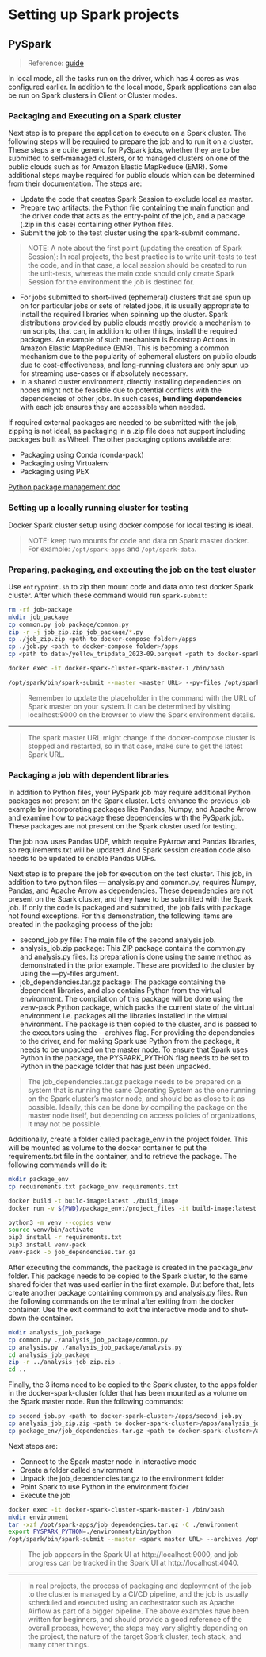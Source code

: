 # Setting up Spark projects

## PySpark

> Reference: [guide](https://medium.com/@suffyan.asad1/spark-essentials-a-guide-to-setting-up-packaging-and-running-pyspark-projects-2eb2a27523a3)

In local mode, all the tasks run on the driver, which has 4 cores as was configured earlier. In addition to the local mode, Spark applications can also be run on Spark clusters in Client or Cluster modes.

### Packaging and Executing on a Spark cluster

Next step is to prepare the application to execute on a Spark cluster. The following steps will be required to prepare the job and to run it on a cluster. These steps are quite generic for PySpark jobs, whether they are to be submitted to self-managed clusters, or to managed clusters on one of the public clouds such as for Amazon Elastic MapReduce (EMR). Some additional steps maybe required for public clouds which can be determined from their documentation. The steps are:

+ Update the code that creates Spark Session to exclude local as master.
+ Prepare two artifacts: the Python file containing the main function and the driver code that acts as the entry-point of the job, and a package (.zip in this case) containing other Python files.
+ Submit the job to the test cluster using the spark-submit command.

> NOTE: A note about the first point (updating the creation of Spark Session): In real projects, the best practice is to write unit-tests to test the code, and in that case, a local session should be created to run the unit-tests, whereas the main code should only create Spark Session for the environment the job is destined for.

+ For jobs submitted to short-lived (ephemeral) clusters that are spun up on for particular jobs or sets of related jobs, it is usually appropriate to install the required libraries when spinning up the cluster. Spark distributions provided by public clouds mostly provide a mechanism to run scripts, that can, in addition to other things, install the required packages. An example of such mechanism is Bootstrap Actions in Amazon Elastic MapReduce (EMR). This is becoming a common mechanism due to the popularity of ephemeral clusters on public clouds due to cost-effectiveness, and long-running clusters are only spun up for streaming use-cases or if absolutely necessary.
+ In a shared cluster environment, directly installing dependencies on nodes might not be feasible due to potential conflicts with the dependencies of other jobs. In such cases, **bundling dependencies** with each job ensures they are accessible when needed.

If required external packages are needed to be submitted with the job, zipping is not ideal, as packaging in a .zip file does not support including packages built as Wheel. The other packaging options available are:

+ Packaging using Conda (conda-pack)
+ Packaging using Virtualenv
+ Packaging using PEX

[Python package management doc](https://spark.apache.org/docs/latest/api/python/tutorial/python_packaging.html)

### Setting up a locally running cluster for testing

Docker Spark cluster setup using docker compose for local testing is ideal.

> NOTE: keep two mounts for code and data on Spark master docker.
> For example: `/opt/spark-apps` and `/opt/spark-data`.

### Preparing, packaging, and executing the job on the test cluster

Use `entrypoint.sh` to zip then mount code and data onto test docker Spark cluster. After which these command would run `spark-submit`:

```bash
rm -rf job-package
mkdir job_package
cp common.py job_package/common.py
zip -r -j job_zip.zip job_package/*.py
cp ./job_zip.zip <path to docker-compose folder>/apps
cp ./job.py <path to docker-compose folder>/apps
cp <path to data>/yellow_tripdata_2023-09.parquet <path to docker-spark-cluster folder>/data

docker exec -it docker-spark-cluster-spark-master-1 /bin/bash

/opt/spark/bin/spark-submit --master <master URL> --py-files /opt/spark-apps/job_zip.zip /opt/spark-apps/job.py

```

> Remember to update the <master URL> placeholder in the command with the URL of Spark master on your system. It can be determined by visiting localhost:9000 on the browser to view the Spark environment details.
-------------
> The spark master URL might change if the docker-compose cluster is stopped and restarted, so in that case, make sure to get the latest Spark URL.

### Packaging a job with dependent libraries

In addition to Python files, your PySpark job may require additional Python packages not present on the Spark cluster. Let’s enhance the previous job example by incorporating packages like Pandas, Numpy, and Apache Arrow and examine how to package these dependencies with the PySpark job. These packages are not present on the Spark cluster used for testing.

The job now uses Pandas UDF, which require PyArrow and Pandas libraries, so requirements.txt will be updated. And Spark session creation code also needs to be updated to enable Pandas UDFs.

Next step is to prepare the job for execution on the test cluster. This job, in addition to two python files — analysis.py and common.py, requires Numpy, Pandas, and Apache Arrow as dependencies. These dependencies are not present on the Spark cluster, and they have to be submitted with the Spark job. If only the code is packaged and submitted, the job fails with package not found exceptions. For this demonstration, the following items are created in the packaging process of the job:

+ second_job.py file: The main file of the second analysis job.
+ analysis_job.zip package: This ZIP package contains the common.py and analysis.py files. Its preparation is done using the same method as demonstrated in the prior example. These are provided to the cluster by using the —py-files argument.
+ job_dependencies.tar.gz package: The package containing the dependent libraries, and also contains Python from the virtual environment. The compilation of this package will be done using the venv-pack Python package, which packs the current state of the virtual environment i.e. packages all the libraries installed in the virtual environment. The package is then copied to the cluster, and is passed to the executors using the --archives flag. For providing the dependencies to the driver, and for making Spark use Python from the package, it needs to be unpacked on the master node. To ensure that Spark uses Python in the package, the PYSPARK_PYTHON flag needs to be set to Python in the package folder that has just been unpacked.

> The job_dependencies.tar.gz package needs to be prepared on a system that is running the same Operating System as the one running on the Spark cluster’s master node, and should be as close to it as possible. Ideally, this can be done by compiling the package on the master node itself, but depending on access policies of organizations, it may not be possible.

Additionally, create a folder called package_env in the project folder. This will be mounted as volume to the docker container to put the requirements.txt file in the container, and to retrieve the package. The following commands will do it:

```bash
mkdir package_env
cp requirements.txt package_env.requirements.txt

docker build -t build-image:latest ./build_image
docker run -v ${PWD}/package_env:/project_files -it build-image:latest /bin/bash

python3 -m venv --copies venv
source venv/bin/activate
pip3 install -r requirements.txt
pip3 install venv-pack
venv-pack -o job_dependencies.tar.gz
```

After executing the commands, the package is created in the package_env folder. This package needs to be copied to the Spark cluster, to the same shared folder that was used earlier in the first example. But before that, lets create another package containing common.py and analysis.py files. Run the following commands on the terminal after exiting from the docker container. Use the exit command to exit the interactive mode and to shut-down the container.

```bash
mkdir analysis_job_package
cp common.py ./analysis_job_package/common.py
cp analysis.py ./analysis_job_package/analysis.py
cd analysis_job_package
zip -r ../analysis_job_zip.zip .
cd ..
```

Finally, the 3 items need to be copied to the Spark cluster, to the apps folder in the docker-spark-cluster folder that has been mounted as a volume on the Spark master node. Run the following commands:

```bash
cp second_job.py <path to docker-spark-cluster>/apps/second_job.py
cp analysis_job_zip.zip <path to docker-spark-cluster>/apps/analysis_job_zip.zip
cp package_env/job_dependencies.tar.gz <path to docker-spark-cluster>/apps/job_dependencies.tar.gz
```

Next steps are:

+ Connect to the Spark master node in interactive mode
+ Create a folder called environment
+ Unpack the job_dependencies.tar.gz to the environment folder
+ Point Spark to use Python in the environment folder
+ Execute the job

```bash
docker exec -it docker-spark-cluster-spark-master-1 /bin/bash
mkdir environment
tar -xzf /opt/spark-apps/job_dependencies.tar.gz -C ./environment
export PYSPARK_PYTHON=./environment/bin/python
/opt/spark/bin/spark-submit --master <spark master URL> --archives /opt/spark-apps/job_dependencies.tar.gz#environment --py-files /opt/spark-apps/analysis_job_zip.zip /opt/spark-apps/second_job.py
```

> The job appears in the Spark UI at http://localhost:9000, and job progress can be tracked in the Spark UI at http://localhost:4040.
-------------
> In real projects, the process of packaging and deployment of the job to the cluster is managed by a CI/CD pipeline, and the job is usually scheduled and executed using an orchestrator such as Apache Airflow as part of a bigger pipeline. The above examples have been written for beginners, and should provide a good reference of the overall process, however, the steps may vary slightly depending on the project, the nature of the target Spark cluster, tech stack, and many other things.
